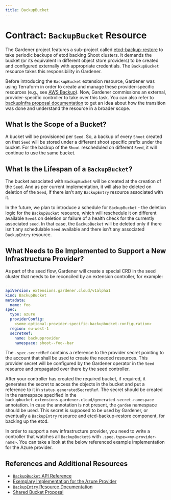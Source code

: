 ```yaml
---
title: BackupBucket
---
```


# Contract: `BackupBucket` Resource

The Gardener project features a sub-project called [etcd-backup-restore](https://github.com/gardener/etcd-backup-restore) to take periodic backups of etcd backing Shoot clusters. It demands the bucket (or its equivalent in different object store providers) to be created and configured externally with appropriate credentials. The `BackupBucket` resource takes this responsibility in Gardener.

Before introducing the `BackupBucket` extension resource, Gardener was using Terraform in order to create and manage these provider-specific resources (e.g., see [AWS Backup](https://github.com/gardener/gardener/tree/0.27.0/charts/seed-terraformer/charts/aws-backup)).
Now, Gardener commissions an external, provider-specific controller to take over this task. You can also refer to [backupInfra proposal documentation](../../proposals/02-backupinfra.md) to get an idea about how the transition was done and understand the resource in a broader scope.

## What Is the Scope of a Bucket?

A bucket will be provisioned per `Seed`. So, a backup of every `Shoot` created on that `Seed` will be stored under a different shoot specific prefix under the bucket.
For the backup of the `Shoot` rescheduled on different `Seed`, it will continue to use the same bucket.

## What Is the Lifespan of a `BackupBucket`?

The bucket associated with `BackupBucket` will be created at the creation of the `Seed`. And as per current implementation, it will also be deleted on deletion of the `Seed`, if there isn't any `BackupEntry` resource associated with it.

In the future, we plan to introduce a schedule for `BackupBucket` - the deletion logic for the `BackupBucket` resource, which will reschedule it on different available `Seed`s on deletion or failure of a health check for the currently associated `seed`. In that case, the `BackupBucket` will be deleted only if there isn't any schedulable `Seed` available and there isn't any associated `BackupEntry` resource.

## What Needs to Be Implemented to Support a New Infrastructure Provider?

As part of the seed flow, Gardener will create a special CRD in the seed cluster that needs to be reconciled by an extension controller, for example:

```yaml
---
apiVersion: extensions.gardener.cloud/v1alpha1
kind: BackupBucket
metadata:
  name: foo
spec:
  type: azure
  providerConfig:
    <some-optional-provider-specific-backupbucket-configuration>
  region: eu-west-1
  secretRef:
    name: backupprovider
    namespace: shoot--foo--bar
```

The `.spec.secretRef` contains a reference to the provider secret pointing to the account that shall be used to create the needed resources. This provider secret will be configured by the Gardener operator in the `Seed` resource and propagated over there by the seed controller.

After your controller has created the required bucket, if required, it generates the secret to access the objects in the bucket and put a reference to it in `status.generatedSecretRef`.
The secret should be created in the namespace specified in the `backupbucket.extensions.gardener.cloud/generated-secret-namespace` annotation.
In case the annotation is not present, the `garden` namespace should be used.
This secret is supposed to be used by Gardener, or eventually a `BackupEntry` resource and etcd-backup-restore component, for backing up the etcd.

In order to support a new infrastructure provider, you need to write a controller that watches all `BackupBucket`s with `.spec.type=<my-provider-name>`. You can take a look at the below referenced example implementation for the Azure provider.

## References and Additional Resources

* [`BackupBucket` API Reference](../../api-reference/extensions.md#backupbucket)
* [Exemplary Implementation for the Azure Provider](https://github.com/gardener/gardener-extension-provider-azure/tree/master/pkg/controller/backupbucket)
* [`BackupEntry` Resource Documentation](./backupentry.md)
* [Shared Bucket Proposal](../../proposals/02-backupinfra.md)
